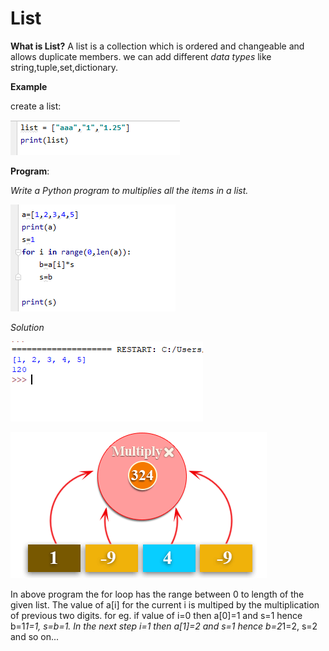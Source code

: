 # List

**What is List?**
 A list is a collection which is ordered and changeable and allows duplicate members.
 we can add different *data types* like string,tuple,set,dictionary.
 
 
**Example**

create a list:

![ ](https://github.com/ApurvaW18/Assignment/blob/master/z.PNG)

**Program**:

*Write a Python program to multiplies all the items in a list.*

![](https://github.com/ApurvaW18/Assignment/blob/master/q.PNG)

*Solution*


![](https://github.com/ApurvaW18/Assignment/blob/master/c.PNG)


![](https://github.com/ApurvaW18/Assignment/blob/master/Capture.PNG)

 In above program the for loop has the range between 0 to length of the
 given list. The value of a[i] for the current i is multiped by the multiplication
 of previous two digits. for eg. if value of i=0 then a[0]=1 and s=1
 hence b=1*1=1, s=b=1. In the next step i=1 then a[1]=2 and s=1
 hence b=2*1=2, s=2 and so on...
